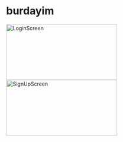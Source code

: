 # burdayim
<img src="https://i.imgur.com/Psxii8y.png" alt="LoginScreen" width="300" height="150"><img src="https://i.imgur.com/vsyynyF.png" alt="SignUpScreen" width="300" height="150">


